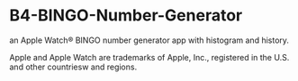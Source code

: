 # B4-BINGO-Number-Generator
an Apple Watch® BINGO number generator app with histogram and history.


Apple and Apple Watch are trademarks of Apple, Inc., registered in the U.S. and other countriesw and regions.
